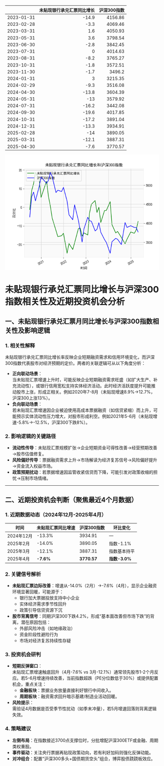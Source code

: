 |            |   未贴现银行承兑汇票同比增长 |   沪深300指数 |
|:-----------|-----------------------------:|--------------:|
| 2023-01-31 |                        -14.9 |       4156.86 |
| 2023-02-28 |                         -3.3 |       4069.46 |
| 2023-03-31 |                          1.6 |       4050.93 |
| 2023-05-31 |                          3.6 |       3798.54 |
| 2023-06-30 |                         -2.8 |       3842.45 |
| 2023-07-31 |                          0   |       4014.63 |
| 2023-08-31 |                         -8.2 |       3765.27 |
| 2023-10-31 |                         -1.8 |       3572.51 |
| 2023-11-30 |                         -1.7 |       3496.2  |
| 2024-01-31 |                          3   |       3215.35 |
| 2024-02-29 |                         -9.3 |       3516.08 |
| 2024-04-30 |                        -13.8 |       3604.39 |
| 2024-05-31 |                        -13   |       3579.92 |
| 2024-07-31 |                        -16.2 |       3442.08 |
| 2024-09-30 |                        -19.6 |       4017.85 |
| 2024-10-31 |                        -17.2 |       3891.04 |
| 2024-12-31 |                        -13.3 |       3934.91 |
| 2025-02-28 |                        -14   |       3890.05 |
| 2025-03-31 |                        -12.1 |       3887.31 |
| 2025-04-30 |                         -7.6 |       3770.57 |

![图](bank_hs300.png)



# 未贴现银行承兑汇票同比增长与沪深300指数相关性及近期投资机会分析

## 一、未贴现银行承兑汇票月同比增长与沪深300指数相关性及影响逻辑

### 1. 相关性解释
未贴现银行承兑汇票同比增长率反映企业短期融资需求和信用环境变化，而沪深300指数代表股市对经济预期的定价。两者的关联逻辑可从以下角度分析：
- **正向联动场景**：  
  当未贴现汇票增速上升时，可能反映企业短期融资需求旺盛（如扩大生产、补充流动性），或银行信用宽松支持实体经济活动。此时经济活跃度提升可能推动股市上涨，形成正相关。例如2020年7-8月（未贴现增速8.9%→12.7%，沪深300上涨13%）。
- **负向联动场景**：  
  若未贴现汇票增速因企业被迫使用高成本票据融资（如信贷紧缩）而上升，可能预示实体流动性压力增大，对股市形成利空。例如2021年5-6月（未贴现增速-5.8%→-12.5%，沪深300下跌8%）。

### 2. 影响逻辑的关键路径
- **流动性传导**：未贴现汇票规模扩张→企业短期资金可得性改善→经营预期改善→股市估值修复。
- **风险偏好传导**：票据融资需求上升→市场解读为经济复苏信号→风险偏好提升→资金流入权益市场。
- **政策预期扰动**：若票据增速因监管收紧信贷而下降，可能引发对政策收缩的担忧→压制市场情绪。

---

## 二、近期投资机会判断（聚焦最近4个月数据）

### 1. 近期数据动态（2024年12月-2025年4月）
| 时间       | 未贴现汇票同比增速 | 沪深300指数 | 环比变化           |
|------------|--------------------|-------------|--------------------|
| 2024年12月 | -13.3%             | 3934.91     | —                  |
| 2025年2月  | -14.0%             | 3890.05     | 指数-1.1%          |
| 2025年3月  | -12.1%             | 3887.31     | 指数基本持平       |
| 2025年4月  | **-7.6%**          | **3770.57** | **指数-3.0%**      |

### 2. 关键信号解析
- **未贴现汇票边际改善**：增速从-14.0%（2月）→-7.6%（4月），显示企业融资环境显著回暖，可能源于：
  - 银行加大票据投放支持中小企业
  - 实体经济需求季节性回升
  - 政策引导信贷资源下沉
- **股市背离信号**：同期沪深300下跌4.2%，形成“基本面改善但市场下跌”的背离，潜在原因包括：
  - 外部风险冲击（如地缘政治）
  - 资金阶段性避险行为
  - 市场对经济复苏持续性存疑

### 3. 投资机会研判
- **短期反弹窗口**：  
  未贴现汇票增速触底回升（4月-7.6% vs 3月-12.1%）通常领先股市1-2个月反应。若5-6月增速持续改善，当前指数超跌（PE分位数低于30%）或提供配置机会，重点关注：
  - **金融板块**：票据业务放量直接利好银行中间收入。
  - **周期板块**：融资需求回升暗示基建/制造业活动回暖。
- **风险提示**：  
  需验证4月数据是否受季节性扰动（如季末冲量），若5月增速回落则背离逻辑失效。

### 4. 策略建议
- **左侧布局**：在指数接近3700点支撑位时，分批增配沪深300ETF或金融、周期类权重股。
- **事件驱动**：关注央行票据再贴现政策动向，若有利好加码则强化反弹动能。
- **对冲组合**：配置“沪深300多头+国债期货空头”组合，博弈股债跷跷板效应。